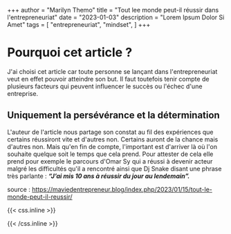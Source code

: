 +++
author = "Marilyn Themo"
title = "Tout lee monde peut-il réussir dans l'entrepreneuriat"
date = "2023-01-03"
description = "Lorem Ipsum Dolor Si Amet"
tags = [
    "entrepreneuriat",
    "mindset",
    ]
+++

# Pourquoi cet article ?
J'ai choisi cet article car toute personne se lançant dans l'entrepreneuriat veut en effet pouvoir atteindre son but. Il faut toutefois tenir compte de plusieurs facteurs qui peuvent influencer le succès ou l'échec d'une entreprise. 

## Uniquement la persévérance et la détermination
L'auteur de l'article nous partage son constat au fil des expériences que certains réussiront vite et d'autres non. Certains auront de la chance mais d'autres non. Mais qu'en fin de compte, l'important est d'arriver là où l'on souhaite quelque soit le temps que cela prend. Pour attester de cela elle prend pour exemple le parcours d'Omar Sy qui a réussi à devenir acteur malgré les difficultés qu'il a rencontré ainsi que Dj Snake disant une phrase très parlante : ***“J’ai mis 10 ans à réussir du jour au lendemain”.***

source : https://maviedentrepreneur.blog/index.php/2023/01/15/tout-le-monde-peut-il-reussir/

{{< css.inline >}}
<style>
.canon { background: white; width: 100%; height: auto; }
</style>
{{< /css.inline >}}
